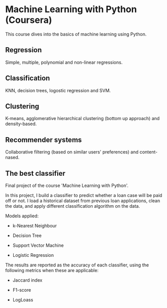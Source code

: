 # Machine Learning with Python (Coursera)
This course dives into the basics of machine learning using Python.

## Regression
Simple, multiple, polynomial and non-linear regressions.

## Classification
KNN, decision trees, logostic regression and SVM.

## Clustering
K-means, agglomerative hierarchical clustering (bottom up approach) and density-based.

## Recommender systems 
Collaborative filtering (based on similar users' preferences) and content-nased.

## The best classifier
Final project of the course 'Machine Learning with Python'.

In this project, I build a classifier to predict whether a loan case will be paid off or not. I load a historical dataset from previous loan applications, clean the data, and apply different classification algorithm on the data. 

Models applied:

* k-Nearest Neighbour

* Decision Tree

* Support Vector Machine

* Logistic Regression

The results are reported as the accuracy of each classifier, using the following metrics when these are applicable:

* Jaccard index

* F1-score

* LogLoass
